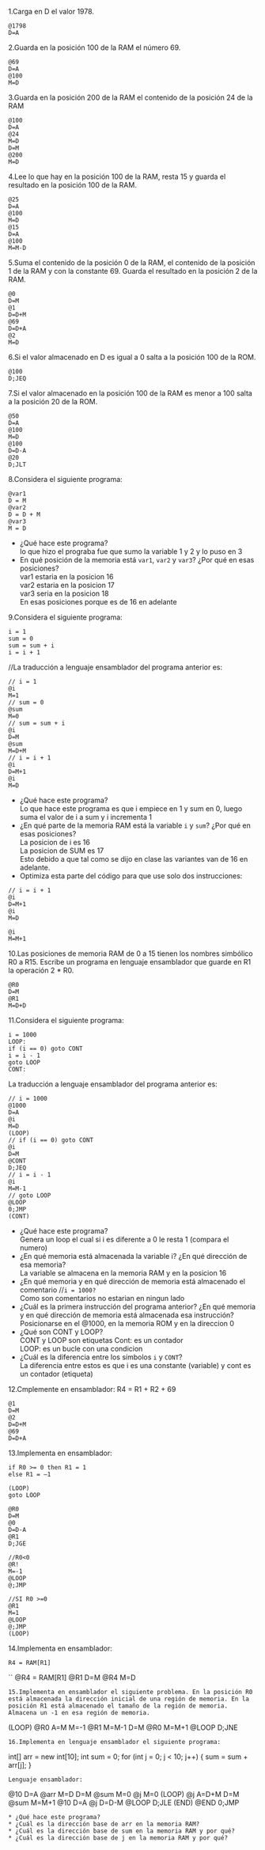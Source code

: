 1.Carga en D el valor 1978.
```
@1798
D=A
```
2.Guarda en la posición 100 de la RAM el número 69.
```
@69
D=A
@100
M=D
```
3.Guarda en la posición 200 de la RAM el contenido de la posición 24 de la RAM
```
@100
D=A
@24
M=D
D=M
@200
M=D
```
4.Lee lo que hay en la posición 100 de la RAM, resta 15 y guarda el resultado en la posición 100 de la RAM.
```
@25
D=A
@100
M=D
@15
D=A
@100
M=M-D
```
5.Suma el contenido de la posición 0 de la RAM, el contenido de la posición 1 de la RAM y con la constante 69. Guarda el resultado en la posición 2 de la RAM.
```
@0
D=M
@1
D=D+M
@69
D=D+A
@2
M=D
```
6.Si el valor almacenado en D es igual a 0 salta a la posición 100 de la ROM.
```
@100
D;JEQ
```
7.Si el valor almacenado en la posición 100 de la RAM es menor a 100 salta a la posición 20 de la ROM.
```
@50
D=A
@100
M=D
@100
D=D-A
@20
D;JLT
```
8.Considera el siguiente programa:
```
@var1
D = M
@var2
D = D + M
@var3
M = D
```
* ¿Qué hace este programa?  
lo que hizo el prograba fue que sumo la variable 1 y 2 y lo puso en 3  
* En qué posición de la memoria está `var1`, `var2` y `var3`? ¿Por qué en esas posiciones?  
var1 estaria en la posicion 16  
var2 estaria en la posicion 17  
var3 seria en la posicion 18  
En esas posiciones porque es de 16 en adelante

9.Considera el siguiente programa:
```
i = 1
sum = 0
sum = sum + i
i = i + 1
```
//La traducción a lenguaje ensamblador del programa anterior es:
```
// i = 1
@i
M=1
// sum = 0
@sum
M=0
// sum = sum + i
@i
D=M
@sum
M=D+M
// i = i + 1
@i
D=M+1
@i
M=D
```
* ¿Qué hace este programa?  
Lo que hace este programa es que i empiece en 1 y sum en 0, luego suma el valor de i a sum y i incrementa 1  
* ¿En qué parte de la memoria RAM está la variable `i` y `sum`? ¿Por qué en esas posiciones?  
La posicion de i es 16  
La posicion de SUM es 17  
Esto debido a que tal como se dijo en clase las variantes van de 16 en adelante.
* Optimiza esta parte del código para que use solo dos instrucciones:
```
// i = i + 1
@i
D=M+1
@i
M=D
```
```
@i
M=M+1
```
10.Las posiciones de memoria RAM de 0 a 15 tienen los nombres simbólico R0 a R15. Escribe un programa en lenguaje ensamblador que guarde en R1 la operación 2 * R0.
```
@R0
D=M
@R1
M=D+D
```
11.Considera el siguiente programa:
```
i = 1000
LOOP:
if (i == 0) goto CONT
i = i - 1
goto LOOP
CONT:
```
La traducción a lenguaje ensamblador del programa anterior es:
```
// i = 1000
@1000
D=A
@i
M=D
(LOOP)
// if (i == 0) goto CONT
@i
D=M
@CONT
D;JEQ
// i = i - 1
@i
M=M-1
// goto LOOP
@LOOP
0;JMP
(CONT)
```
* ¿Qué hace este programa?  
Genera un loop el cual si i es diferente a 0 le resta 1 (compara el numero)  
* ¿En qué memoria está almacenada la variable i? ¿En qué dirección de esa memoria?  
La  variable se almacena en la memoria RAM y en la posicion 16
* ¿En qué memoria y en qué dirección de memoria está almacenado el comentario //`i = 1000?`  
Como son comentarios no estarian en ningun lado
* ¿Cuál es la primera instrucción del programa anterior? ¿En qué memoria y en qué dirección de memoria está almacenada esa instrucción?  
Posicionarse en el @1000, en la memoria ROM y en la direccion 0  
* ¿Qué son CONT y LOOP?  
CONT y LOOP son etiquetas 
Cont: es un contador  
LOOP: es un bucle con una condicion  
* ¿Cuál es la diferencia entre los símbolos `i` y `CONT`?  
La diferencia entre estos es que i es una constante (variable) y cont es un contador (etiqueta)

12.Cmplemente en ensamblador:
R4 = R1 + R2 + 69  
```
@1
D=M
@2
D=D+M
@69
D=D+A
```
13.Implementa en ensamblador:
```
if R0 >= 0 then R1 = 1
else R1 = –1

(LOOP)
goto LOOP
```
```
@R0
D=M
@0
D=D-A
@R1
D;JGE

//R0<0
@R!
M=-1
@LOOP
@;JMP

//SI R0 >=0
@R1
M=1
@LOOP
@;JMP
(LOOP)
```
14.Implementa en ensamblador:
```
R4 = RAM[R1]
```
``
@R4 = RAM[R1]
@R1
D=M
@R4
M=D
```
15.Implementa en ensamblador el siguiente problema. En la posición R0 está almacenada la dirección inicial de una región de memoria. En la posición R1 está almacenado el tamaño de la región de memoria. Almacena un -1 en esa región de memoria.
```
(LOOP)
@R0
A=M
M=-1
@R1
M=M-1
D=M
@R0
M=M+1
@LOOP
D;JNE
```
16.Implementa en lenguaje ensamblador el siguiente programa:
```
int[] arr = new int[10];
int sum = 0;
for (int j = 0; j < 10; j++) {
    sum = sum + arr[j];
}
```
Lenguaje ensamblador:
```
@10
D=A
@arr
M=D
D=M
@sum
M=0
@j
M=0
(LOOP)
@j
A=D+M
D=M
@sum
M=M+1
@10
D=A
@j
D=D-M
@LOOP
D;JLE
(END)
@END
0;JMP
```
* ¿Qué hace este programa?
* ¿Cuál es la dirección base de arr en la memoria RAM?
* ¿Cuál es la dirección base de sum en la memoria RAM y por qué?
* ¿Cuál es la dirección base de j en la memoria RAM y por qué?

